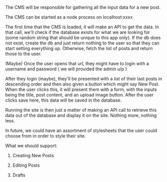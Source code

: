 The CMS will be responsible for gathering all the input data for a new post.

The CMS can be started as a node process on localhost:xxxx

The first time that the CMS is loaded, it will make an API to get the data. In that call, we'll check if the database exists for what we are looking for (some random string that should be unique to this app only). If the db does not exist, create the db and just return nothing to the user so that they can start setting everything up. Otherwise, fetch the list of posts and return those to the user.

(Maybe) Once the user opens that url, they might have to login with a username and password ( we will provided the admin u/p )

After they login (maybe), they'll be presented with a list of their last posts in descending order and then also given a button which might say New Post. When the user clicks this, it will present them with a form, with the inputs being the title, post content, and an upload image button. After the user clicks save here, this data will be saved in the database.

Running the site is then just a matter of making an API call to retrieve this data out of the database and display it on the site. Nothing more, nothing less.

In future, we could have an assortment of stylesheets that the user could choose from in order to style their site.

What we should support:

1) Creating New Posts

2) Editing Posts

3) Drafts
